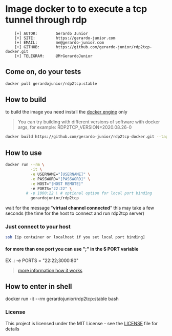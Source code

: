 # Image docker to to execute a tcp tunnel through rdp  

```
    [+] AUTOR:        Gerardo Junior
    [+] SITE:         https://gerardo-junior.com
    [+] EMAIL:        me@gerardo-junior.com
    [+] GITHUB:       https://github.com/gerardo-junior/rdp2tcp-docker.git
    [+] TELEGRAM:     @MrGerardoJunior
```

## Come on, do your tests

```bash
docker pull gerardojunior/rdp2tcp:stable
```
## How to build

to build the image you need install the [docker engine](https://www.docker.com/) only

> You can try building with different versions of software with docker args, for example: RDP2TCP_VERSION=2020.08.26-0

```bash
docker build https://github.com/gerardo-junior/rdp2tcp-docker.git --tag gerardojunior/rdp2tcp
```

## How to use 


```bash
docker run --rm \
           -it \
           -e USERNAME="[USERNAME]" \
           -e PASSWORD="[PASSWORD]" \
           -e HOST="[HOST REMOTE]"
           -e PORTS="22:22" \
         # -p 1000:22 \ # optional option for local port binding
           gerardojunior/rdp2tcp
```

wait for the message "**virtual channel connected**" this may take a few seconds (the time for the host to connect and run rdp2tcp server)

### Just connect to your host
```bash
ssh [ip container or localhost if you set local port binding]
```

#### for more than one port you can use ";" in the $ PORT variable

EX .: -e PORTS = "22:22;3000:80"

> [more information how it works](https://github.com/gerardo-junior/rdp2tcp)


## How to enter in shell

docker run -it --rm gerardojunior/rdp2tcp:stable bash


### License  
This project is licensed under the MIT License - see the [LICENSE](https://github.com/gerardo-junior/rdp2tcp-docker/blob/master/LICENSE) file for details
